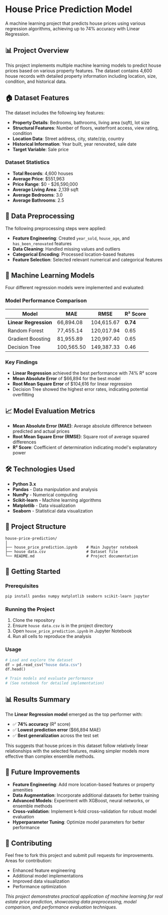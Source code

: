 # House Price Prediction Model

A machine learning project that predicts house prices using various regression algorithms, achieving up to 74% accuracy with Linear Regression.

## 📊 Project Overview

This project implements multiple machine learning models to predict house prices based on various property features. The dataset contains 4,600 house records with detailed property information including location, size, condition, and historical data.

## 🏠 Dataset Features

The dataset includes the following key features:
- **Property Details**: Bedrooms, bathrooms, living area (sqft), lot size
- **Structural Features**: Number of floors, waterfront access, view rating, condition
- **Location Data**: Street address, city, state/zip, country
- **Historical Information**: Year built, year renovated, sale date
- **Target Variable**: Sale price

### Dataset Statistics
- **Total Records**: 4,600 houses
- **Average Price**: $551,963
- **Price Range**: $0 - $26,590,000
- **Average Living Area**: 2,139 sqft
- **Average Bedrooms**: 3.0
- **Average Bathrooms**: 2.5

## 🔧 Data Preprocessing

The following preprocessing steps were applied:
- **Feature Engineering**: Created `year_sold`, `house_age`, and `has_been_renovated` features
- **Data Cleaning**: Handled missing values and outliers
- **Categorical Encoding**: Processed location-based features
- **Feature Selection**: Selected relevant numerical and categorical features

## 🤖 Machine Learning Models

Four different regression models were implemented and evaluated:

### Model Performance Comparison

| Model | MAE | RMSE | R² Score |
|-------|-----|------|----------|
| **Linear Regression** | 66,894.08 | 104,615.67 | **0.74** |
| Random Forest | 77,455.14 | 120,017.94 | 0.65 |
| Gradient Boosting | 81,955.89 | 120,997.40 | 0.65 |
| Decision Tree | 100,565.50 | 149,387.33 | 0.46 |

### Key Findings
- **Linear Regression** achieved the best performance with 74% R² score
- **Mean Absolute Error** of $66,894 for the best model
- **Root Mean Square Error** of $104,616 for linear regression
- Decision Tree showed the highest error rates, indicating potential overfitting

## 📈 Model Evaluation Metrics

- **Mean Absolute Error (MAE)**: Average absolute difference between predicted and actual prices
- **Root Mean Square Error (RMSE)**: Square root of average squared differences
- **R² Score**: Coefficient of determination indicating model's explanatory power

## 🛠️ Technologies Used

- **Python 3.x**
- **Pandas** - Data manipulation and analysis
- **NumPy** - Numerical computing
- **Scikit-learn** - Machine learning algorithms
- **Matplotlib** - Data visualization
- **Seaborn** - Statistical data visualization

## 📁 Project Structure

```
house-price-prediction/
│
├── house_price_prediction.ipynb    # Main Jupyter notebook
├── house data.csv                  # Dataset file                       
└── README.md                       # Project documentation
```

## 🚀 Getting Started

### Prerequisites
```bash
pip install pandas numpy matplotlib seaborn scikit-learn jupyter
```

### Running the Project
1. Clone the repository
2. Ensure `house data.csv` is in the project directory
3. Open `house_price_prediction.ipynb` in Jupyter Notebook
4. Run all cells to reproduce the analysis

### Usage
```python
# Load and explore the dataset
df = pd.read_csv("house data.csv")
df.head()

# Train models and evaluate performance
# (See notebook for detailed implementation)
```

## 📊 Results Summary

The **Linear Regression model** emerged as the top performer with:
- ✅ **74% accuracy** (R² score)
- ✅ **Lowest prediction error** ($66,894 MAE)
- ✅ **Best generalization** across the test set

This suggests that house prices in this dataset follow relatively linear relationships with the selected features, making simpler models more effective than complex ensemble methods.

## 🔮 Future Improvements

- **Feature Engineering**: Add more location-based features or property amenities
- **Data Augmentation**: Incorporate additional datasets for better training
- **Advanced Models**: Experiment with XGBoost, neural networks, or ensemble methods
- **Cross-validation**: Implement k-fold cross-validation for robust model evaluation
- **Hyperparameter Tuning**: Optimize model parameters for better performance

## 🤝 Contributing

Feel free to fork this project and submit pull requests for improvements. Areas for contribution:
- Enhanced feature engineering
- Additional model implementations
- Improved data visualization
- Performance optimization
 
*This project demonstrates practical application of machine learning for real estate price prediction, showcasing data preprocessing, model comparison, and performance evaluation techniques.*
